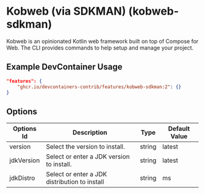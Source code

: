 
# Kobweb (via SDKMAN) (kobweb-sdkman)

Kobweb is an opinionated Kotlin web framework built on top of Compose for Web.
The CLI provides commands to help setup and manage your project.

## Example DevContainer Usage

```json
"features": {
    "ghcr.io/devcontainers-contrib/features/kobweb-sdkman:2": {}
}
```

## Options

| Options Id | Description | Type | Default Value |
|-----|-----|-----|-----|
| version | Select the version to install. | string | latest |
| jdkVersion | Select or enter a JDK version to install. | string | latest |
| jdkDistro | Select or enter a JDK distribution to install | string | ms |


